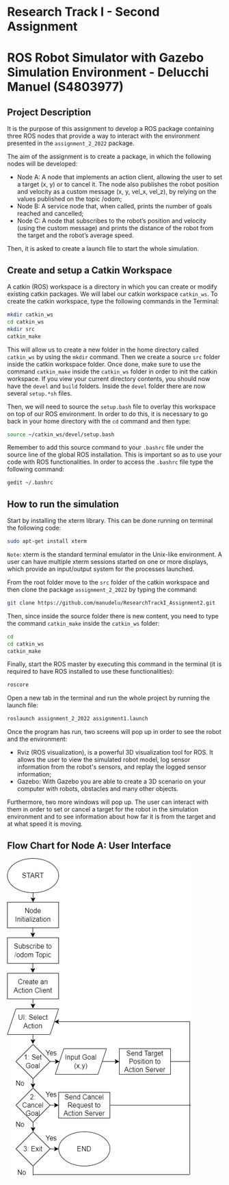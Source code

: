 Research Track I - Second Assignment
================================
ROS Robot Simulator with Gazebo Simulation Environment - Delucchi Manuel (S4803977)
================================

Project Description
----------------------

It is the purpose of this assignment to develop a ROS package containing three ROS nodes that provide a way to interact with the environment presented in the `assignment_2_2022` package. 

The aim of the assignment is to create a package, in which the following nodes will be developed:
- Node A: A node that implements an action client, allowing the user to set a target (x, y) or to cancel it. The node also publishes the robot position and velocity as a custom message (x, y, vel_x, vel_z), by relying on the values published on the topic /odom;
- Node B: A service node that, when called, prints the number of goals reached and cancelled;
- Node C: A node that subscribes to the robot’s position and velocity (using the custom message) and prints the distance of the robot from the target and the robot’s average speed.

Then, it is asked to create a launch file to start the whole simulation.

Create and setup a Catkin Workspace
--------------------------------

A catkin (ROS) workspace is a directory in which you can create or modify existing catkin packages. We will label our catkin workspace `catkin_ws`. To create the catkin workspace, type the following commands in the Terminal:

```bash
mkdir catkin_ws
cd catkin_ws
mkdir src
catkin_make
```

This will allow us to create a new folder in the home directory called `catkin_ws` by using the `mkdir` command. Then we create a source `src` folder inside the catkin workspace folder. Once done, make sure to use the command `catkin_make` inside the `catkin_ws` folder in order to init the catkin workspace. If you view your current directory contents, you should now have the `devel` and `build` folders. Inside the `devel` folder there are now several `setup.*sh` files. 

Then, we will need to source the `setup.bash` file to overlay this workspace on top of our ROS environment. In order to do this, it is necessary to go back in your home directory with the `cd` command and then type:

```bash
source ~/catkin_ws/devel/setup.bash
```

Remember to add this source command to your `.bashrc` file under the source line of the global ROS installation. This is important so as to use your code with ROS functionalities. In order to access the `.bashrc` file type the following command:

```bash
gedit ~/.bashrc
```

How to run the simulation
-------------------------

Start by installing the xterm library. This can be done running on terminal the following code:

```bash
sudo apt-get install xterm
```

`Note`: xterm is the standard terminal emulator in the Unix-like environment. A user can have multiple xterm sessions started on one or more displays, which provide an input/output system for the processes launched.

From the root folder move to the `src` folder of the catkin workspace and then clone the package `assignment_2_2022` by typing the command:

```bash
git clone https://github.com/manudelu/ResearchTrackI_Assignment2.git
```

Then, since inside the source folder there is new content, you need to type the command `catkin_make` inside the `catkin_ws` folder:

```bash
cd
cd catkin_ws
catkin_make
```

Finally, start the ROS master by executing this command in the terminal (it is required to have ROS installed to use these functionalities):

```bash
roscore
```

Open a new tab in the terminal and run the whole project by running the launch file:

```bash
roslaunch assignment_2_2022 assignment1.launch 
```

Once the program has run, two screens will pop up in order to see the robot and the environment:

* Rviz (ROS visualization), is a powerful 3D visualization tool for ROS. It allows the user to view the simulated robot model, log sensor information from the robot's sensors, and replay the logged sensor information;
* Gazebo: With Gazebo you are able to create a 3D scenario on your computer with robots, obstacles and many other objects.

Furthermore, two more windows will pop up. The user can interact with them in order to set or cancel a target for the robot in the simulation environment and to see information about how far it is from the target and at what speed it is moving.

Flow Chart for Node A: User Interface
----------------------

![](my_robot_controller/images/FlowChart.png)
